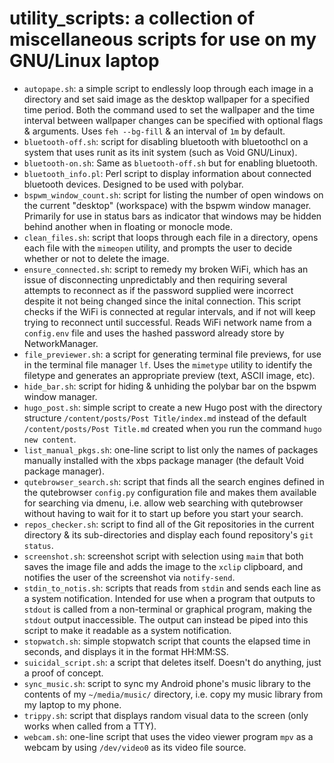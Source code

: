 # utility_scripts: a collection of miscellaneous scripts for use on my GNU/Linux laptop
 - `autopape.sh`: a simple script to endlessly loop through each image in a directory and set said image as the desktop wallpaper for a specified time period.
 Both the command used to set the wallpaper and the time interval between wallpaper changes can be specified with optional flags & arguments.
 Uses `feh --bg-fill` & an interval of `1m` by default.
 - `bluetooth-off.sh`: script for disabling bluetooth with bluetoothcl on a system that uses 
 runit as its init system (such as Void GNU/Linux).
 - `bluetooth-on.sh`: Same as `bluetooth-off.sh` but for enabling bluetooth.
 - `bluetooth_info.pl`: Perl script to display information about connected bluetooth devices. Designed to be used with polybar.
 - `bspwm_window_count.sh`: script for listing the number of open windows on the current "desktop" (workspace) with the bspwm window manager.
 Primarily for use in status bars as indicator that windows may be hidden behind another when in floating or monocle mode.
 - `clean_files.sh`: script that loops through each file in a directory, opens each file with the `mimeopen` utility, and prompts the user to decide whether
 or not to delete the image.
 - `ensure_connected.sh`: script to remedy my broken WiFi, which has an issue of disconnecting unpredictably and then requiring several attempts to reconnect as 
 if the password supplied were incorrect despite it not being changed since the inital connection.
 This script checks if the WiFi is connected at regular intervals, and if not will keep trying to reconnect until successful.
 Reads WiFi network name from a `config.env` file and uses the hashed password already store by NetworkManager.
 - `file_previewer.sh`: a script for generating terminal file previews, for use in the terminal file manager `lf`.
 Uses the `mimetype` utility to identify the filetype and generates an appropriate preview (text, ASCII image, etc).
 - `hide_bar.sh`: script for hiding & unhiding the polybar bar on the bspwm window manager.
 - `hugo_post.sh`: simple script to create a new Hugo post with the directory structure `/content/posts/Post Title/index.md` instead of the default
 `/content/posts/Post Title.md` created when you run the command `hugo new content`.
 - `list_manual_pkgs.sh`: one-line script to list only the names of packages manually installed with the xbps package manager (the default Void package manager).
 - `qutebrowser_search.sh`: script that finds all the search engines defined in the qutebrowser `config.py` configuration file and makes them available for
 searching via dmenu, i.e. allow web searching with qutebrowser without having to wait for it to start up before you start your search.
 - `repos_checker.sh`: script to find all of the Git repositories in the current directory & its sub-directories and display each found repository's `git status`.
 - `screenshot.sh`: screenshot script with selection using `maim` that both saves the image file and adds the image to the `xclip` clipboard, and notifies the user
 of the screenshot via `notify-send`.
 - `stdin_to_notis.sh`: scripts that reads from `stdin` and sends each line as a system notification.
 Intended for use when a program that outputs to `stdout` is called from a non-terminal or graphical program, making the `stdout` output inaccessible.
 The output can instead be piped into this script to make it readable as a system notification.
 - `stopwatch.sh`: simple stopwatch script that counts the elapsed time in seconds, and displays it in the format HH:MM:SS.
 - `suicidal_script.sh`: a script that deletes itself. Doesn't do anything, just a proof of concept.
 - `sync_music.sh`: script to sync my Android phone's music library to the contents of my `~/media/music/` directory, i.e. copy my music library from my
 laptop to my phone.
 - `trippy.sh`: script that displays random visual data to the screen (only works when called from a TTY).
 - `webcam.sh`: one-line script that uses the video viewer program `mpv` as a webcam by using `/dev/video0` as its video file source.
